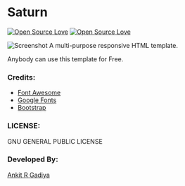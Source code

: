 # Saturn

[![Open Source Love](https://badges.frapsoft.com/os/gpl/gpl.svg?v=102)](https://github.com/ellerbrock/open-source-badge/) [![Open Source Love](https://badges.frapsoft.com/os/v2/open-source.svg?v=102)](https://github.com/ellerbrock/open-source-badge/)<br />

![Screenshot](https://cloud.githubusercontent.com/assets/18071765/22430026/b966ed4a-e732-11e6-98fd-ddddcb457eae.jpeg)
A multi-purpose responsive HTML template.

Anybody can use this template for Free.

### Credits:           
* [Font Awesome](http://fontawesome.io/)
* [Google Fonts](https://www.google.com/fonts/)
* [Bootstrap](https://getbootstrap.com/)

### LICENSE:
GNU GENERAL PUBLIC LICENSE

### Developed By:
[Ankit R Gadiya](https://ankitrgadiya.in)
